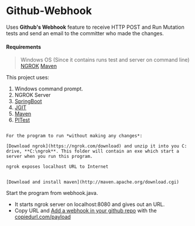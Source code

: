 # Github-Webhook

Uses **Github's Webhook** feature to receive HTTP POST and Run Mutation tests and send an email to the committer who made the changes.

#### Requirements 
> Windows OS (Since it contains runs test and server on command line)
> [NGROK](https://ngrok.com)
> [Maven](http://maven.apache.org/) 


This project uses:

1. Windows command prompt.
2. NGROK Server
3. [SpringBoot](http://spring.io/) 
4. [JGIT](https://eclipse.org/jgit/) 
5. [Maven](http://maven.apache.org/)
6. [PITest](http://pitest.org/)


```

For the program to run *without making any changes*:

[Download ngrok](https://ngrok.com/download) and unzip it into you C: drive, **C:\ngrok**. This folder will contain an exe which start a server when you run this program.

ngrok exposes localhost URL to Internet


[Download and install maven](http://maven.apache.org/download.cgi)

```


Start the program from webhook.java.
- It starts ngrok server on localhost:8080 and gives out an URL.
- Copy URL and [Add a webhook in your github repo](https://developer.github.com/webhooks/creating/) with the [copiedurl.com/payload]()





